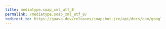 ```yaml
---
title: mediatype.soap_xml_utf_8
permalink: /mediatype.soap_xml_utf_8/
redirect_to: https://guava.dev/releases/snapshot-jre/api/docs/com/google/common/net/MediaType.html#SOAP_XML_UTF_8
---
```

